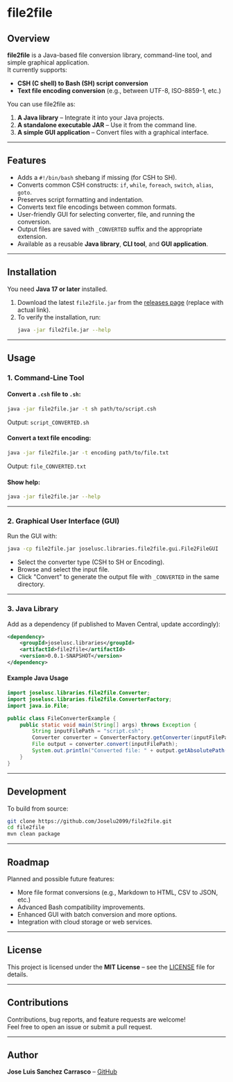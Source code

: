 # file2file

## Overview
**file2file** is a Java-based file conversion library, command-line tool, and simple graphical application.  
It currently supports:
- **CSH (C shell) to Bash (SH) script conversion**
- **Text file encoding conversion** (e.g., between UTF-8, ISO-8859-1, etc.)

You can use file2file as:
1. **A Java library** – Integrate it into your Java projects.
2. **A standalone executable JAR** – Use it from the command line.
3. **A simple GUI application** – Convert files with a graphical interface.

---

## Features

- Adds a `#!/bin/bash` shebang if missing (for CSH to SH).
- Converts common CSH constructs: `if`, `while`, `foreach`, `switch`, `alias`, `goto`.
- Preserves script formatting and indentation.
- Converts text file encodings between common formats.
- User-friendly GUI for selecting converter, file, and running the conversion.
- Output files are saved with `_CONVERTED` suffix and the appropriate extension.
- Available as a reusable **Java library**, **CLI tool**, and **GUI application**.

---

## Installation

You need **Java 17 or later** installed.

1. Download the latest `file2file.jar` from the [releases page](#) (replace with actual link).
2. To verify the installation, run:
   ```sh
   java -jar file2file.jar --help
   ```

---

## Usage

### 1. Command-Line Tool

#### Convert a `.csh` file to `.sh`:
```sh
java -jar file2file.jar -t sh path/to/script.csh
```
Output: `script_CONVERTED.sh`

#### Convert a text file encoding:
```sh
java -jar file2file.jar -t encoding path/to/file.txt
```
Output: `file_CONVERTED.txt`

#### Show help:
```sh
java -jar file2file.jar --help
```

---

### 2. Graphical User Interface (GUI)

Run the GUI with:
```sh
java -cp file2file.jar joselusc.libraries.file2file.gui.File2FileGUI
```
- Select the converter type (CSH to SH or Encoding).
- Browse and select the input file.
- Click "Convert" to generate the output file with `_CONVERTED` in the same directory.

---

### 3. Java Library

Add as a dependency (if published to Maven Central, update accordingly):

```xml
<dependency>
    <groupId>joselusc.libraries</groupId>
    <artifactId>file2file</artifactId>
    <version>0.0.1-SNAPSHOT</version>
</dependency>
```

#### Example Java Usage

```java
import joselusc.libraries.file2file.Converter;
import joselusc.libraries.file2file.ConverterFactory;
import java.io.File;

public class FileConverterExample {
    public static void main(String[] args) throws Exception {
        String inputFilePath = "script.csh";
        Converter converter = ConverterFactory.getConverter(inputFilePath, "sh");
        File output = converter.convert(inputFilePath);
        System.out.println("Converted file: " + output.getAbsolutePath());
    }
}
```

---

## Development

To build from source:

```sh
git clone https://github.com/Joselu2099/file2file.git
cd file2file
mvn clean package
```

---

## Roadmap

Planned and possible future features:
- More file format conversions (e.g., Markdown to HTML, CSV to JSON, etc.)
- Advanced Bash compatibility improvements.
- Enhanced GUI with batch conversion and more options.
- Integration with cloud storage or web services.

---

## License

This project is licensed under the **MIT License** – see the [LICENSE](LICENSE) file for details.

---

## Contributions

Contributions, bug reports, and feature requests are welcome!  
Feel free to open an issue or submit a pull request.

---

## Author

**Jose Luis Sanchez Carrasco** – [GitHub](https://github.com/Joselu2099)